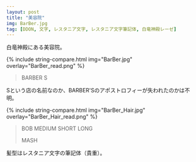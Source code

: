 ```yaml
---
layout: post
title: "美容院"
img: BarBer.jpg
tag: [DDON, 文字, レスタニア文字, レスタニア文字筆記体, 白竜神殿レーゼ]
---
```


白竜神殿にある美容院。

{% include string-compare.html img="BarBer.jpg" overlay="BarBer_read.png" %}

> BARBER S

Sという店の名前なのか、BARBER'Sのアポストロフィーが失われたのかは不明。

{% include string-compare.html img="BarBer_Hair.jpg" overlay="BarBer_Hair_read.png" %}

> BOB MEDIUM SHORT LONG
>
> MASH

髪型はレスタニア文字の筆記体（貴重）。

